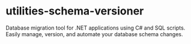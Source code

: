 # utilities-schema-versioner
Database migration tool for .NET applications using C# and SQL scripts. Easily manage, version, and automate your database schema changes.
